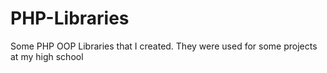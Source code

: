 PHP-Libraries
=============

Some PHP OOP Libraries that I created. They were used for some projects at my high school
